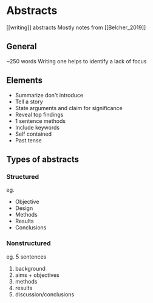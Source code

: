 # Abstracts
[[writing]] abstracts
Mostly notes from [[Belcher_2019]] 

## General
~250 words
Writing one helps to identify a lack of focus

## Elements
* Summarize don't introduce
* Tell a story
* State arguments and claim for significance
* Reveal top findings
* 1 sentence methods
* Include keywords
* Self contained
* Past tense

## Types of abstracts
### Structured
eg. 

* Objective
* Design
* Methods
* Results
* Conclusions

### Nonstructured
eg. 5 sentences

1. background
2. aims + objectives
3. methods
4. results
5. discussion/conclusions